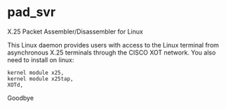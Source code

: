 # pad_svr
X.25 Packet Assembler/Disassembler for Linux


This Linux daemon provides users with access to the Linux terminal from asynchronous X.25 terminals through the CISCO XOT network.
You also need to install on linux:

    kernel module x25,
    kernel module x25tap,
    XOTd,
 

Goodbye
